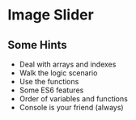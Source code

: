 # Image Slider

## Some Hints

- Deal with arrays and indexes
- Walk the logic scenario
- Use the functions
- Some ES6 features
- Order of variables and functions
- Console is your friend (always)
